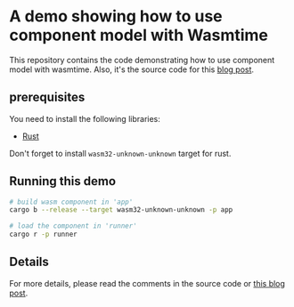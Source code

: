 # A demo showing how to use component model with Wasmtime

This repository contains the code demonstrating how to use component model with wasmtime. Also, it's the source code for this [blog post]("").

## prerequisites

You need to install the following libraries:

- [Rust]()

Don't forget to install `wasm32-unknown-unknown` target for rust.

## Running this demo 

```bash 
# build wasm component in 'app'
cargo b --release --target wasm32-unknown-unknown -p app

# load the component in 'runner'
cargo r -p runner

```

## Details

For more details, please read the comments in the source code or [this blog post]().
